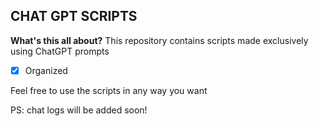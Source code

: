 ## CHAT GPT SCRIPTS
**What's this all about?**
This repository contains scripts made exclusively using ChatGPT prompts

 - [x] Organized
 

Feel free to use the scripts in any way you want


PS: chat logs will be added soon!
